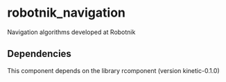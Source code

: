 # robotnik_navigation

Navigation algorithms developed at Robotnik

## Dependencies

This component depends on the library rcomponent (version kinetic-0.1.0)


